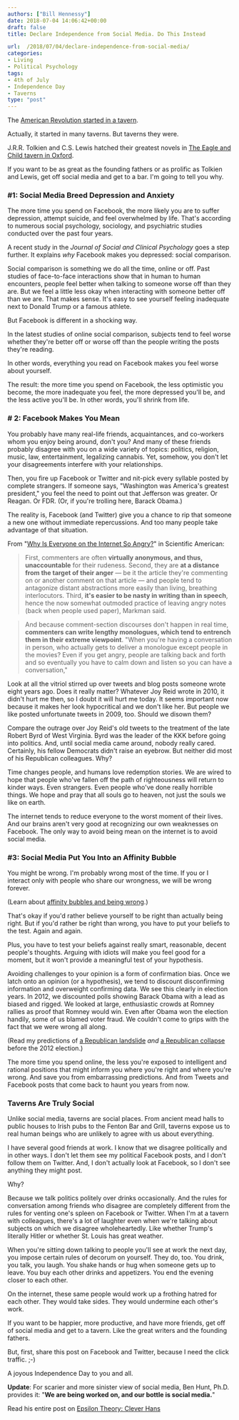 ```yaml
---
authors: ["Bill Hennessy"]
date: 2018-07-04 14:06:42+00:00
draft: false
title: Declare Independence from Social Media. Do This Instead

url:  /2018/07/04/declare-independence-from-social-media/
categories:
- Living
- Political Psychology
tags:
- 4th of July
- Independence Day
- Taverns
type: "post"
---
```





The [American Revolution started in a tavern](https://warontherocks.com/2015/04/the-colonial-tavern-crucible-of-the-american-revolution/).







Actually, it started in many taverns. But taverns they were.







J.R.R. Tolkien and C.S. Lewis hatched their greatest novels in [The Eagle and Child tavern in Oxford](https://en.wikipedia.org/wiki/The_Eagle_and_Child).







If you want to be as great as the founding fathers or as prolific as Tolkien and Lewis, get off social media and get to a bar. I'm going to tell you why.







### #1: Social Media Breed Depression and Anxiety







The more time you spend on Facebook, the more likely you are to suffer depression, attempt suicide, and feel overwhelmed by life. That's according to numerous social psychology, sociology, and psychiatric studies conducted over the past four years.







A recent study in the _Journal of Social and Clinical Psychology_ goes a step further. It explains _why_ Facebook makes you depressed: social comparison.







Social comparison is something we do all the time, online or off. Past studies of face-to-face interactions show that in human to human encounters, people feel better when talking to someone worse off than they are. But we feel a little less okay when interacting with someone better off than we are. That makes sense. It's easy to see yourself feeling inadequate next to Donald Trump or a famous athlete.







But Facebook is different in a shocking way.







In the latest studies of online social comparison, subjects tend to feel worse whether they're better off or worse off than the people writing the posts they're reading.







In other words, everything you read on Facebook makes you feel worse about yourself.







The result: the more time you spend on Facebook, the less optimistic you become, the more inadequate you feel, the more depressed you'll be, and the less active you'll be. In other words, you'll shrink from life.







### # 2: Facebook Makes You Mean







You probably have many real-life friends, acquaintances, and co-workers whom you enjoy being around, don't you? And many of these friends probably disagree with you on a wide variety of topics: politics, religion, music, law, entertainment, legalizing cannabis. Yet, somehow, you don't let your disagreements interfere with your relationships.







Then, you fire up Facebook or Twitter and nit-pick every syllable posted by complete strangers. If someone says, "Washington was America's greatest president," you feel the need to point out that Jefferson was greater. Or Reagan. Or FDR. (Or, if you're trolling here, Barack Obama.)







The reality is, Facebook (and Twitter) give you a chance to rip that someone a new one without immediate repercussions. And too many people take advantage of that situation.







From "[Why Is Everyone on the Internet So Angry?](https://www.scientificamerican.com/article/why-is-everyone-on-the-internet-so-angry/)" in Scientific American:







> 

> 
> First, commenters are often **virtually anonymous, and thus, unaccountable** for their rudeness. Second, they are **at a distance from the target of their anger** — be it the article they're commenting on or another comment on that article — and people tend to antagonize distant abstractions more easily than living, breathing interlocutors. Third, **it's easier to be nasty in writing than in speech**, hence the now somewhat outmoded practice of leaving angry notes (back when people used paper), Markman said.
> 
> 

> 
> And because comment-section discourses don't happen in real time, **commenters can write lengthy monologues, which tend to entrench them in their extreme viewpoint**. "When you're having a conversation in person, who actually gets to deliver a monologue except people in the movies? Even if you get angry, people are talking back and forth and so eventually you have to calm down and listen so you can have a conversation,"
> 
> 








Look at all the vitriol stirred up over tweets and blog posts someone wrote eight years ago. Does it really matter? Whatever Joy Reid wrote in 2010, it didn't hurt me then, so I doubt it will hurt me today. It seems important now because it makes her look hypocritical and we don't like her. But people we like posted unfortunate tweets in 2009, too. Should we disown them?







Compare the outrage over Joy Reid's old tweets to the treatment of the late Robert Byrd of West Virginia. Byrd was the leader of the KKK before going into politics. And, until social media came around, nobody really cared. Certainly, his fellow Democrats didn't raise an eyebrow. But neither did most of his Republican colleagues. Why?







Time changes people, and humans love redemption stories. We are wired to hope that people who've fallen off the path of righteousness will return to kinder ways. Even strangers. Even people who've done really horrible things. We hope and pray that all souls go to heaven, not just the souls we like on earth.







The internet tends to reduce everyone to the worst moment of their lives. And our brains aren't very good at recognizing our own weaknesses on Facebook. The only way to avoid being mean on the internet is to avoid social media.







### #3: Social Media Put You Into an Affinity Bubble







You might be wrong. I'm probably wrong most of the time. If you or I interact only with people who share our wrongness, we will be wrong forever.







(Learn about [affinity bubbles and being wrong](https://www.hennessysview.com/2013/03/07/why-being-wrong-can-be-the-best-policy/).)







That's okay if you'd rather believe yourself to be right than actually being right. But if you'd rather be right than wrong, you have to put your beliefs to the test. Again and again.







Plus, you have to test your beliefs against really smart, reasonable, decent people's thoughts. Arguing with idiots will make you feel good for a moment, but it won't provide a meaningful test of your hypothesis.







Avoiding challenges to your opinion is a form of confirmation bias. Once we latch onto an opinion (or a hypothesis), we tend to discount disconfirming information and overweight confirming data. We see this clearly in election years. In 2012, we discounted polls showing Barack Obama with a lead as biased and rigged. We looked at large, enthusiastic crowds at Romney rallies as proof that Romney would win. Even after Obama won the election handily, some of us blamed voter fraud. We couldn't come to grips with the fact that we were wrong all along.







(Read my predictions of [a Republican landslide](https://www.hennessysview.com/2012/04/18/the-elections-over-and-america-gave-obama-his-eviction-notice-heres-what-went-down/) _and_ [a Republican collapse](https://www.hennessysview.com/2012/04/15/the-elections-over-and-the-republicans-got-creamed-heres-what-went-wrong/) before the 2012 election.)







The more time you spend online, the less you're exposed to intelligent and rational positions that might inform you where you're right and where you're wrong. And save you from embarrassing predictions. And from Tweets and Facebook posts that come back to haunt you years from now.







### Taverns Are Truly Social







Unlike social media, taverns are social places. From ancient mead halls to public houses to Irish pubs to the Fenton Bar and Grill, taverns expose us to real human beings who are unlikely to agree with us about everything.







I have several good friends at work. I know that we disagree politically and in other ways. I don't let them see my political Facebook posts, and I don't follow them on Twitter. And, I don't actually look at Facebook, so I don't see anything they might post.







Why?







Because we talk politics politely over drinks occasionally. And the rules for conversation among friends who disagree are completely different from the rules for venting one's spleen on Facebook or Twitter. When I'm at a tavern with colleagues, there's a lot of laughter even when we're talking about subjects on which we disagree wholeheartedly. Like whether Trump's literally Hitler or whether St. Louis has great weather.







When you're sitting down talking to people you'll see at work the next day, you impose certain rules of decorum on yourself. They do, too. You drink, you talk, you laugh. You shake hands or hug when someone gets up to leave. You buy each other drinks and appetizers. You end the evening closer to each other.







On the internet, these same people would work up a frothing hatred for each other. They would take sides. They would undermine each other's work.







If you want to be happier, more productive, and have more friends, get off of social media and get to a tavern. Like the great writers and the founding fathers.







But, first, share this post on Facebook and Twitter, because I need the click traffic. ;-)







A joyous Independence Day to you and all.







**Update**: For scarier and more sinister view of social media, Ben Hunt, Ph.D. provides it: "**We are being worked on, and our bottle is social media.**"







Read his entire post on [Epsilon Theory: Clever Hans](https://www.epsilontheory.com/clever-hans/)



